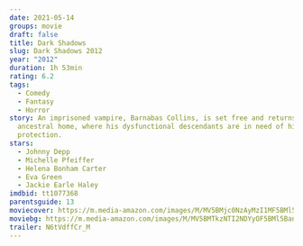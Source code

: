 ```yaml
---
date: 2021-05-14
groups: movie
draft: false
title: Dark Shadows
slug: Dark Shadows 2012
year: "2012"
duration: 1h 53min
rating: 6.2
tags:
  - Comedy
  - Fantasy
  - Horror
story: An imprisoned vampire, Barnabas Collins, is set free and returns to his
  ancestral home, where his dysfunctional descendants are in need of his
  protection.
stars:
  - Johnny Depp
  - Michelle Pfeiffer
  - Helena Bonham Carter
  - Eva Green
  - Jackie Earle Haley
imdbid: tt1077368
parentsguide: 13
moviecover: https://m.media-amazon.com/images/M/MV5BMjc0NzAyMzI1MF5BMl5BanBnXkFtZTcwMTE0NDQ1Nw@@._V1_FMjpg_UX625_.jpg
moviebg: https://m.media-amazon.com/images/M/MV5BMTkzNTI2NDYyOF5BMl5BanBnXkFtZTcwOTQ2MDM3Nw@@._V1_FMjpg_UX1280_.jpg
trailer: N6tVdffCr_M
---
```

